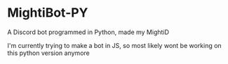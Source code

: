 # MightiBot-PY
 
A Discord bot programmed in Python, made my MightiD

I'm currently trying to make a bot in JS, so most likely wont be working on this python version anymore
